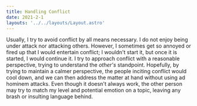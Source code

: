```yaml
---
title: Handling Conflict
date: 2021-2-1
layouts: '../../layouts/Layout.astro'
---
```


Usually, I try to avoid conflict by all means necessary. I do not enjoy being under attack nor attacking others. However, I sometimes get so annoyed or fired up that I would entertain conflict; I wouldn't start it, but once it is started, I would continue it. I try to approach conflict with a reasonable perspective, trying to understand the *other's* standpoint. Hopefully, by trying to maintain a calmer perspective, the people inciting conflict would cool down, and we can then address the matter at hand without using ad hominem attacks. Even though it doesn't always work, the other person may try to match my level and potential emotion on a topic, leaving any brash or insulting language behind.